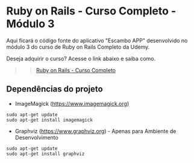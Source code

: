 # Ruby on Rails - Curso Completo - Módulo 3

Aqui ficará o código fonte do aplicativo "Escambo APP" desenvolvido no módulo 3 do curso de Ruby on Rails Completo da Udemy.

Deseja adquirir o curso? Acesse o link abaixo e saiba como.

>> [Ruby on Rails - Curso Completo](http://jacksonpires.blogspot.com.br/2016/05/novo-curso-de-rails-na-udemy.html)


## Dependências do projeto

* ImageMagick (https://www.imagemagick.org)

```
sudo apt-get update
sudo apt-get install imagemagick
```

* Graphviz (https://www.graphviz.org) - Apenas para Ambiente de Desenvolvimento

```
sudo apt-get update
sudo apt-get install graphviz
```